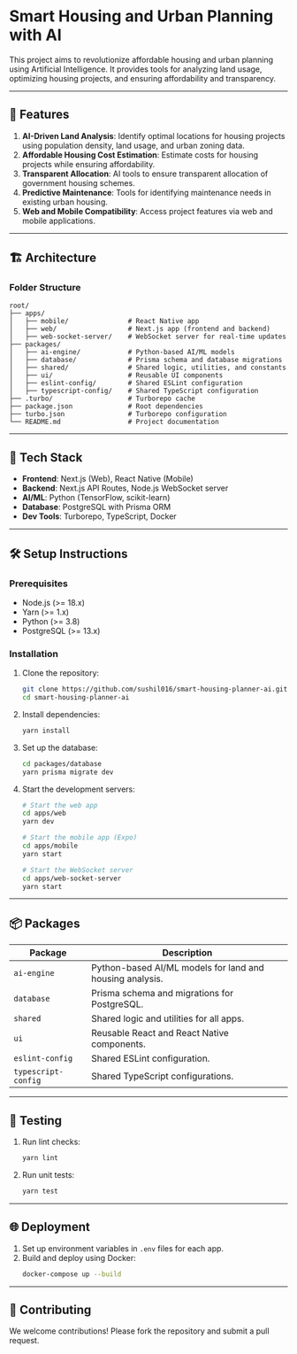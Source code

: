 # Smart Housing and Urban Planning with AI

This project aims to revolutionize affordable housing and urban planning using Artificial Intelligence. It provides tools for analyzing land usage, optimizing housing projects, and ensuring affordability and transparency.

---

## 🚀 Features

1. **AI-Driven Land Analysis**: Identify optimal locations for housing projects using population density, land usage, and urban zoning data.
2. **Affordable Housing Cost Estimation**: Estimate costs for housing projects while ensuring affordability.
3. **Transparent Allocation**: AI tools to ensure transparent allocation of government housing schemes.
4. **Predictive Maintenance**: Tools for identifying maintenance needs in existing urban housing.
5. **Web and Mobile Compatibility**: Access project features via web and mobile applications.

---

## 🏗️ Architecture

### **Folder Structure**
```
root/
├── apps/
│   ├── mobile/               # React Native app
│   ├── web/                  # Next.js app (frontend and backend)
│   ├── web-socket-server/    # WebSocket server for real-time updates
├── packages/
│   ├── ai-engine/            # Python-based AI/ML models
│   ├── database/             # Prisma schema and database migrations
│   ├── shared/               # Shared logic, utilities, and constants
│   ├── ui/                   # Reusable UI components
│   ├── eslint-config/        # Shared ESLint configuration
│   ├── typescript-config/    # Shared TypeScript configuration
├── .turbo/                   # Turborepo cache
├── package.json              # Root dependencies
├── turbo.json                # Turborepo configuration
└── README.md                 # Project documentation
```

---

## 🧰 Tech Stack

- **Frontend**: Next.js (Web), React Native (Mobile)
- **Backend**: Next.js API Routes, Node.js WebSocket server
- **AI/ML**: Python (TensorFlow, scikit-learn)
- **Database**: PostgreSQL with Prisma ORM
- **Dev Tools**: Turborepo, TypeScript, Docker

---

## 🛠️ Setup Instructions

### **Prerequisites**
- Node.js (>= 18.x)
- Yarn (>= 1.x)
- Python (>= 3.8)
- PostgreSQL (>= 13.x)

### **Installation**
1. Clone the repository:
   ```bash
   git clone https://github.com/sushil016/smart-housing-planner-ai.git
   cd smart-housing-planner-ai
   ```
2. Install dependencies:
   ```bash
   yarn install
   ```
3. Set up the database:
   ```bash
   cd packages/database
   yarn prisma migrate dev
   ```
4. Start the development servers:
   ```bash
   # Start the web app
   cd apps/web
   yarn dev

   # Start the mobile app (Expo)
   cd apps/mobile
   yarn start

   # Start the WebSocket server
   cd apps/web-socket-server
   yarn start
   ```

---

## 📦 Packages

| Package           | Description                                |
|-------------------|--------------------------------------------|
| `ai-engine`       | Python-based AI/ML models for land and housing analysis. |
| `database`        | Prisma schema and migrations for PostgreSQL. |
| `shared`          | Shared logic and utilities for all apps.   |
| `ui`              | Reusable React and React Native components. |
| `eslint-config`   | Shared ESLint configuration.               |
| `typescript-config` | Shared TypeScript configurations.        |

---

## 🧪 Testing

1. Run lint checks:
   ```bash
   yarn lint
   ```
2. Run unit tests:
   ```bash
   yarn test
   ```

---

## 🌐 Deployment

1. Set up environment variables in `.env` files for each app.
2. Build and deploy using Docker:
   ```bash
   docker-compose up --build
   ```

---


## 🤝 Contributing

We welcome contributions! Please fork the repository and submit a pull request.

